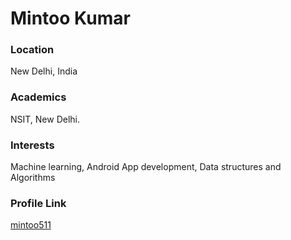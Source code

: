 # Mintoo Kumar

### Location

New Delhi, India

### Academics

NSIT, New Delhi.

### Interests

Machine learning, Android App development, Data structures and Algorithms 

### Profile Link

[mintoo511](https://github.com/mintoo511)
